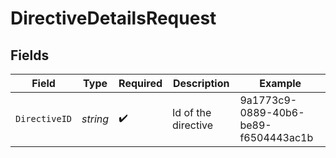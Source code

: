 # DirectiveDetailsRequest


## Fields

| Field                                | Type                                 | Required                             | Description                          | Example                              |
| ------------------------------------ | ------------------------------------ | ------------------------------------ | ------------------------------------ | ------------------------------------ |
| `DirectiveID`                        | *string*                             | :heavy_check_mark:                   | Id of the directive                  | 9a1773c9-0889-40b6-be89-f6504443ac1b |